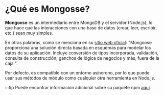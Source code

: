# ¿Qué es Mongosse?

**Mongoose** es un intermediario entre MongoDB y el servidor (Node.js), lo que hace que las interacciones con una base de datos (crear, leer, escribir, etc.) sean muy simples.

En otras palabras, como se menciona en su [sitio web oficial](https://mongoosejs.com): "Mongoose proporciona una solución directa basada en esquemas para modelar los datos de su aplicación. Incluye conversión de tipos incorporada, validación, consulta de construcción, ganchos de lógica de negocios y más, fuera de la caja ".

Por defecto, es compatible con un entorno asíncrono, por lo que puede usar sus métodos de módulo como cualquier otra herramienta en Node.js.

:::tip
Puede encontrar información adicional sobre su paquete npm [aquí](https://www.npmjs.com/package/mongoose).